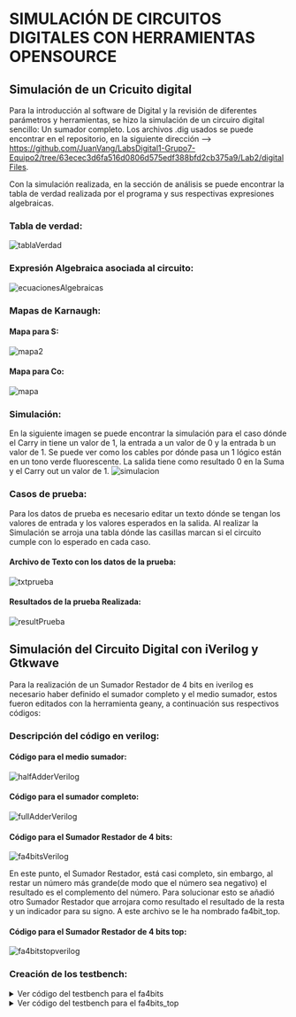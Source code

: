 # SIMULACIÓN DE CIRCUITOS DIGITALES CON HERRAMIENTAS OPENSOURCE

## Simulación de un Cricuito digital

Para la introducción al software de Digital y la revisión de diferentes parámetros y herramientas, se hizo la simulación de un circuiro digital sencillo: Un sumador completo. Los archivos .dig usados se puede encontrar en el repositorio, en la siguiente dirección --> https://github.com/JuanVang/LabsDigital1-Grupo7-Equipo2/tree/63ecec3d6fa516d0806d575edf388bfd2cb375a9/Lab2/digitalFiles.

Con la simulación realizada, en la sección de análisis se puede encontrar la tabla de verdad realizada por el programa y sus respectivas expresiones algebraicas.
### Tabla de verdad:
![tablaVerdad](https://github.com/JuanVang/LabsDigital1-Grupo7-Equipo2/assets/79612708/9d09f721-ffb3-4f13-8f99-76579d3659a2)

### Expresión Algebraica asociada al circuito:
![ecuacionesAlgebraicas](https://github.com/JuanVang/LabsDigital1-Grupo7-Equipo2/assets/79612708/8d47ad6e-23c8-4bbf-9d39-596880034a21)

### Mapas de Karnaugh:
#### Mapa para S:
![mapa2](https://github.com/JuanVang/LabsDigital1-Grupo7-Equipo2/assets/79612708/7d1483ea-cc1e-4783-8d1c-19e358c9d2e3)
#### Mapa para Co:
![mapa](https://github.com/JuanVang/LabsDigital1-Grupo7-Equipo2/assets/79612708/94426992-19de-4d56-9212-85984d0baf41)

### Simulación:
En la siguiente imagen se puede encontrar la simulación para el caso dónde el Carry in tiene un valor de 1, la entrada a un valor de 0 y la entrada b un valor de 1. Se puede ver como los cables por dónde pasa un 1 lógico están en un tono verde fluorescente. La salida tiene como resultado 0 en la Suma y el Carry out un valor de 1.
![simulacion](https://github.com/JuanVang/LabsDigital1-Grupo7-Equipo2/assets/79612708/0c058918-bddf-4571-a60d-aa77e79378af)


### Casos de prueba:
Para los datos de prueba es necesario editar un texto dónde se tengan los valores de entrada y los valores esperados en la salida. Al realizar la Simulación se arroja una tabla dónde las casillas marcan si el circuito cumple con lo esperado en cada caso.
#### Archivo de Texto con los datos de la prueba:
![txtprueba](https://github.com/JuanVang/LabsDigital1-Grupo7-Equipo2/assets/79612708/1da0c63d-f196-49cd-8747-1ba031104b9d)
#### Resultados de la prueba Realizada:
![resultPrueba](https://github.com/JuanVang/LabsDigital1-Grupo7-Equipo2/assets/79612708/d59d62ad-6ce1-4a67-a71b-17fee52045ea)

## Simulación del Circuito Digital con iVerilog y Gtkwave
Para la realización de un Sumador Restador de 4 bits en iverilog es necesario haber definido el sumador completo y el medio sumador, estos fueron editados con la herramienta geany, a continuación sus respectivos códigos:

### Descripción del código en verilog:

#### Código para el medio sumador:
![halfAdderVerilog](https://github.com/JuanVang/LabsDigital1-Grupo7-Equipo2/assets/79612708/384749a6-9844-44ff-b492-c12d3a300b18)
#### Código para el sumador completo:
![fullAdderVerilog](https://github.com/JuanVang/LabsDigital1-Grupo7-Equipo2/assets/79612708/83d7fee5-fbe0-413c-80f8-fd79486606d8)
#### Código para el Sumador Restador de 4 bits:
![fa4bitsVerilog](https://github.com/JuanVang/LabsDigital1-Grupo7-Equipo2/assets/79612708/6453d95b-01fd-4739-8ea5-90a1e0f45952)

En este punto, el Sumador Restador, está casi completo, sin embargo, al restar un número más grande(de modo que el número sea negativo) el resultado es el complemento del número. Para solucionar esto se añadió otro Sumador Restador que arrojara como resultado el resultado de la resta y un indicador para su signo. A este archivo se le ha nombrado fa4bit_top.

#### Código para el Sumador Restador de 4 bits top:
![fa4bitstopverilog](https://github.com/JuanVang/LabsDigital1-Grupo7-Equipo2/assets/79612708/b8c3f4a7-84e3-4bda-8250-5c85adcb9d52)

### Creación de los testbench:
<details>
<summary>Ver código del testbench para el fa4bits</summary>
	
```
module fa4bits_tb;
//registros de entradas
	reg a0,a1,a2,a3;
	reg b0,b1,b2,b3;
	reg in_cin;
//registros de salidas
	wire s0,s1,s2,s3;
	wire out_cout,out_is2complmt;
//llamado submodulo fa4bits
	fa4bits fa4bits1(b0,a0,b1,a1,b2,a2,b3,a3,in_cin,s0,s1,s2,s3,out_cout,out_is2complmt);
//casos de prueba, imprime el tiempo y los valores por bit de a, b , s, el carryin(0 suma,1 resta), el carry out y 2complement indica si la salida es negativa(esta en su forma de segundo complemento) o no(0-> no 1-> si).

	initial
	begin
	$monitor($time ,"  El resultado de la suma 10 + 1 -> %b %b %b %b + %b %b %b %b = %b %b %b %b Negativo?=%b, cin=%b, cout=%b, ",a3,a2,a1,a2,b3,b2,b1,b0,s3,s2,s1,s0,out_is2complmt,in_cin,out_cout);
	
	a0=1'b0;
	a1=1'b1;
	a2=1'b0;
	a3=1'b1;
	b0=1'b1;
	b1=1'b0;
	b2=1'b0;
	b3=1'b0;
	in_cin=1'b0;
	#10;
	
	$monitor($time ,"  El resultado de la suma 8 + 3 -> %b %b %b %b + %b %b %b %b = %b %b %b %b Negativo?=%b, cin=%b, cout=%b, ",a3,a2,a1,a2,b3,b2,b1,b0,s3,s2,s1,s0,out_is2complmt,in_cin,out_cout);
	a0=1'b0;
	a1=1'b0;
	a2=1'b0;
	a3=1'b1;
	b0=1'b1;
	b1=1'b1;
	b2=1'b0;
	b3=1'b0;
	in_cin=1'b0;
	#10;
	
	$monitor($time ,"  El resultado de la resta 12 - 7 -> %b %b %b %b - %b %b %b %b = %b %b %b %b Negativo?=%b, cin=%b, cout=%b, ",a3,a2,a1,a2,b3,b2,b1,b0,s3,s2,s1,s0,out_is2complmt,in_cin,out_cout);
	a0=1'b0;
	a1=1'b0;
	a2=1'b1;
	a3=1'b1;
	b0=1'b1;
	b1=1'b1;
	b2=1'b1;
	b3=1'b0;
	in_cin=1'b1;
	#10;
	
	$monitor($time ,"  El resultado de la resta 10 - 12 -> %b %b %b %b - %b %b %b %b = %b %b %b %b Negativo?=%b, cin=%b, cout=%b, ",a3,a2,a1,a2,b3,b2,b1,b0,s3,s2,s1,s0,out_is2complmt,in_cin,out_cout);
	a0=1'b0;
	a1=1'b1;
	a2=1'b0;
	a3=1'b1;
	b0=1'b0;
	b1=1'b0;
	b2=1'b1;
	b3=1'b1;
	in_cin=1'b1;
	#10;
	
	end
	initial
  begin
    $dumpfile("top.vcd");
    $dumpvars(0, fa4bits_tb);
  end
endmodule
```
</details>

<details>
<summary>Ver código del testbench para el fa4bits_top</summary>
	
```
module fa4bit_top_tb;
//registros de entradas
	reg a0,a1,a2,a3;
	reg b0,b1,b2,b3;
	reg in_cin,cero;
//registros de salidas
	wire s0,s1,s2,s3;
	wire out_cout,signo;
//llamado submodulo fa4bits
	fa4bit_top fa4bits_top1(b0,a0,b1,a1,b2,a2,b3,a3,in_cin,cero,s0,s1,s2,s3,out_cout,signo);
//casos de prueba, imprime el tiempo y los valores por bit de a, b , s, el carryin(0 suma,1 resta), el carry out y 2complement indica si la salida es negativa(esta en su forma de segundo complemento) o no(0-> no 1-> si).

	initial
	begin
	$monitor($time ,"  El resultado de la suma 10 + 1 -> %b %b %b %b + %b %b %b %b = %b %b %b %b Signo?(0->+,1->-)=%b, cin=%b, cout=%b, ",a3,a2,a1,a2,b3,b2,b1,b0,s3,s2,s1,s0,signo,in_cin,out_cout);
	cero=1'b0;
	a0=1'b0;
	a1=1'b1;
	a2=1'b0;
	a3=1'b1;
	b0=1'b1;
	b1=1'b0;
	b2=1'b0;
	b3=1'b0;
	in_cin=1'b0;
	#10;
	
	$monitor($time ,"  El resultado de la suma 8 + 3 -> %b %b %b %b + %b %b %b %b = %b %b %b %b Signo?(0->+,1->-)=%b, cin=%b, cout=%b, ",a3,a2,a1,a2,b3,b2,b1,b0,s3,s2,s1,s0,signo,in_cin,out_cout);
	a0=1'b0;
	a1=1'b0;
	a2=1'b0;
	a3=1'b1;
	b0=1'b1;
	b1=1'b1;
	b2=1'b0;
	b3=1'b0;
	in_cin=1'b0;
	#10;
	
	$monitor($time ,"  El resultado de la resta 12 - 7 -> %b %b %b %b - %b %b %b %b = %b %b %b %b Signo?(0->+,1->-)=%b, cin=%b, cout=%b, ",a3,a2,a1,a2,b3,b2,b1,b0,s3,s2,s1,s0,signo,in_cin,out_cout);
	a0=1'b0;
	a1=1'b0;
	a2=1'b1;
	a3=1'b1;
	b0=1'b1;
	b1=1'b1;
	b2=1'b1;
	b3=1'b0;
	in_cin=1'b1;
	#10;
	
	$monitor($time ,"  El resultado de la resta 10 - 12 -> %b %b %b %b - %b %b %b %b = %b %b %b %b Signo?(0->+,1->-)=%b, cin=%b, cout=%b, ",a3,a2,a1,a2,b3,b2,b1,b0,s3,s2,s1,s0,signo,in_cin,out_cout);
	a0=1'b0;
	a1=1'b1;
	a2=1'b0;
	a3=1'b1;
	b0=1'b0;
	b1=1'b0;
	b2=1'b1;
	b3=1'b1;
	in_cin=1'b1;
	#10;
	
	$monitor($time ,"  El resultado de la resta 2 - 10 -> %b %b %b %b - %b %b %b %b = %b %b %b %b Signo?(0->+,1->-)=%b, cin=%b, cout=%b, ",a3,a2,a1,a2,b3,b2,b1,b0,s3,s2,s1,s0,signo,in_cin,out_cout);
	a0=1'b0;
	a1=1'b1;
	a2=1'b0;
	a3=1'b0;
	b0=1'b0;
	b1=1'b1;
	b2=1'b0;
	b3=1'b1;
	in_cin=1'b1;
	#10;
	end
	initial
  begin
    $dumpfile("top.vcd");
    $dumpvars(0, fa4bit_top_tb);
  end
endmodule
```
</details>




